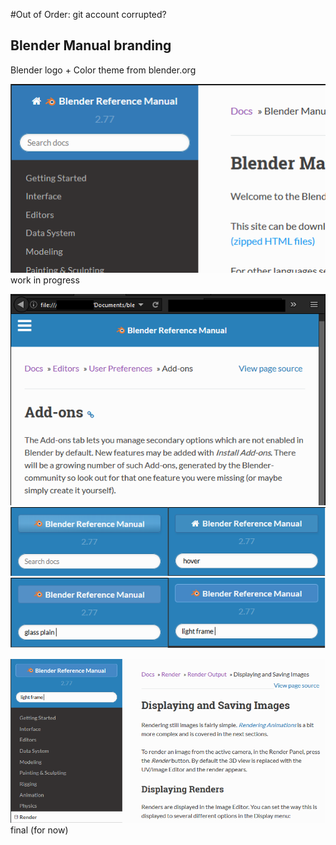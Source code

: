 #Out of Order: git account corrupted?
## Blender Manual branding
Blender logo + Color theme from blender.org  
  
![img doesn't work](/images/header_logo.png "wide screen")  
work in progress  
  
![img doesn't work](/images/topheader_logo_full.png "compact screen")  
![img doesn't work](/images/header_logo_3DButton.png "3D button + hover")  
![img doesn't work](/images/header_logo_glasslightButton.png "2D buttons")  
  
![img doesn't work](/images/header_logo_2DLFButton_full.png "3D fullscreen")  
final (for now)  
